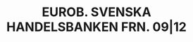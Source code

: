 ---
layout: asset
title: EUROB. SVENSKA HANDELSBANKEN FRN. 09|12                     
isin: US86959NAC39
---